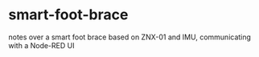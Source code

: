 # smart-foot-brace
notes over a smart foot brace based on ZNX-01 and IMU, communicating with a Node-RED UI
